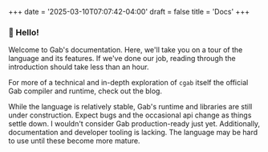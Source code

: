 +++
date = '2025-03-10T07:07:42-04:00'
draft = false
title = 'Docs'
+++
### :wave: Hello!
Welcome to Gab's documentation. Here, we'll take you on a tour of the language and its features.
If we've done our job, reading through the introduction should take less than an hour.

For more of a technical and in-depth exploration of `cgab` itself the official Gab compiler and runtime,
check out the blog.

While the language is relatively stable, Gab's runtime and libraries are still under construction.
Expect bugs and the occasional api change as things settle down. I wouldn't consider Gab production-ready just yet.
Additionally, documentation and developer tooling is lacking. The language may be hard to use until these become more
mature.
